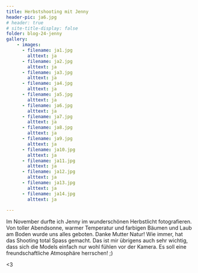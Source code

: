 ```yaml
---
title: Herbstshooting mit Jenny
header-pic: ja6.jpg
# header: true
# site-title-display: false
folder: blog-24-jenny
gallery: 
    - images:
      - filename: ja1.jpg
        alttext: ja
      - filename: ja2.jpg
        alttext: ja
      - filename: ja3.jpg
        alttext: ja
      - filename: ja4.jpg
        alttext: ja
      - filename: ja5.jpg
        alttext: ja
      - filename: ja6.jpg
        alttext: ja
      - filename: ja7.jpg
        alttext: ja
      - filename: ja8.jpg
        alttext: ja
      - filename: ja9.jpg
        alttext: ja
      - filename: ja10.jpg
        alttext: ja
      - filename: ja11.jpg
        alttext: ja
      - filename: ja12.jpg
        alttext: ja      
      - filename: ja13.jpg
        alttext: ja
      - filename: ja14.jpg
        alttext: ja
 
---
```

Im November durfte ich Jenny im wunderschönen Herbstlicht fotografieren. Von toller Abendsonne, warmer Temperatur und farbigen Bäumen und Laub am Boden wurde uns alles geboten. Danke Mutter Natur! Wie immer, hat das Shooting total Spass gemacht. Das ist mir übrigens auch sehr wichtig, dass sich die Models einfach nur wohl fühlen vor der Kamera. Es soll eine freundschaftliche Atmosphäre herrschen! ;)


&lt;3
